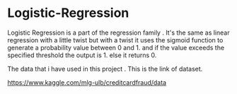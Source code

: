 # Logistic-Regression
Logistic Regression is a part of the regression family .
It's the same as linear regression with a little twist but with a twist
it uses the sigmoid function to generate a probability value between 0 and 1.
and if the value exceeds the specified threshold the output is 1.
else it returns 0.

The data that i have used in this project .
This is the link of dataset.
             
https://www.kaggle.com/mlg-ulb/creditcardfraud/data
